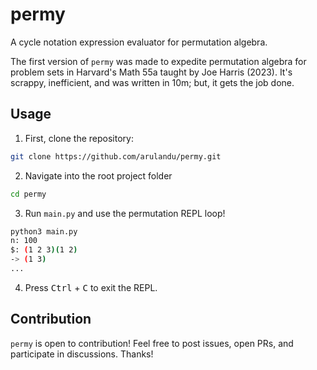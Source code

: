 # permy
A cycle notation expression evaluator for permutation algebra. 

The first version of `permy` was made to expedite permutation algebra for problem sets in Harvard's Math 55a taught by Joe Harris (2023). It's scrappy, inefficient, and was written in 10m; but, it gets the job done. 

## Usage
1. First, clone the repository:
```bash
git clone https://github.com/arulandu/permy.git
```

2. Navigate into the root project folder
```bash
cd permy
```

3. Run `main.py` and use the permutation REPL loop!

```bash
python3 main.py
n: 100
$: (1 2 3)(1 2)
-> (1 3)
...
```

4. Press <kbd>Ctrl</kbd> + <kbd>C</kbd> to exit the REPL.

## Contribution
`permy` is open to contribution! Feel free to post issues, open PRs, and participate in discussions. Thanks!